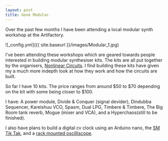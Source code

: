 ```yaml
---
layout: post
title: Gone Modular.
---
```


Over the past few months I have been attending a local modular synth workshop at the Artifactory.

![_config.yml]({{ site.baseurl }}/images/Modular_1.jpg)

I've been attending these workshops which are geared towards people interested in building modular synthesiser kits. The kits are all put together by the organisers, [Nonlinear Circuits](http://nonlinearcircuits.blogspot.com). I find building these kits have given my a much more indepth look at how they work and how the circuits are built.

So far I have 10 kits. The price ranges from around $50 to $70 depending on the kit with some being closer to $100.

I have: A power module, Divide & Conquer (signal devider), Dindubba Sequencer, Kareishuu VCO, Spasm, Dual LPG, Timbere & Timbere, The Big Room tank reverb, Mogue (mixer and VCA), and a Hyperchaos(still to be finished).

I also have plans to build a digital cv clock using an Arduino nano, the [SM Tik Tak](https://create.arduino.cc/projecthub/Synthemafia/modular-synth-clock-module-diy-arduino-sm-tik-tak-bd8ded), and a [rack mounted oscilliscope](https://www.thingiverse.com/thing:3631288).
